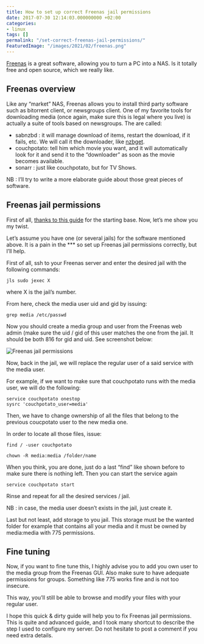 ```yaml
---
title: How to set up correct Freenas jail permissions
date: 2017-07-30 12:14:03.000000000 +02:00
categories:
- linux
tags: []
permalink: "/set-correct-freenas-jail-permissions/"
FeaturedImage: "/images/2021/02/freenas.png"
---
```

[Freenas](http://www.freenas.org/) is a great software, allowing you to turn a PC into a NAS. Is it totally free and open source, which we really like.

## Freenas overview

Like any “market” NAS, Freenas allows you to install third party software such as bitorrent client, or newsgroups client. One of my favorite tools for downloading media (once again, make sure this is legal where you live) is actually a suite of tools based on newsgroups. The are called:

- sabnzbd : it will manage download of items, restart the download, if it fails, etc. We will call it the downloader, like [nzbget](https://www.masoopy.com/nzbget-as-a-replacement-of-sabnzbdplus/).
- couchpotato: tell him which movie you want, and it will automatically look for it and send it to the “downloader” as soon as the movie becomes available.
- sonarr : just like couchpotato, but for TV Shows.

NB : I’ll try to write a more elaborate guide about those great pieces of software.

## Freenas jail permissions

First of all, [thanks to this guide](https://forums.freenas.org/index.php?threads/how-to-giving-plugins-write-permissions-to-your-data.27273/) for the starting base. Now, let’s me show you my twist.

Let’s assume you have one (or several jails) for the software mentioned above. It is a pain in the *** so set up Freenas jail permissions correctly, but I’ll help.

First of all, ssh to your Freenas server and enter the desired jail with the following commands:

`jls sudo jexec X`

where X is the jail’s number.

From here, check the media user uid and gid by issuing:

`grep media /etc/passwd`

Now you should create a media group and user from the Freenas web admin (make sure the uid / gid of this user matches the one from the jail. It should be both 816 for gid and uid. See screenshot below:

![[Freenas jail permissions](/images/2017/07/Capture-d%E2%80%99e%CC%81cran-2017-07-30-a%CC%80-13.57.21-300x300.png)](/images/2017/07/Capture-d%E2%80%99e%CC%81cran-2017-07-30-a%CC%80-13.57.21.png)

Now, back in the jail, we will replace the regular user of a said service with the media user.

For example, if we want to make sure that couchpotato runs with the media user, we will do the following:

`service couchpotato onestop`  
`sysrc 'couchpotato_user=media'`

Then, we have to change ownership of all the files that belong to the previous coucpotato user to the new media one.

In order to locate all those files, issue:

`find / -user couchpotato`


`chown -R media:media /folder/name`

When you think, you are done, just do a last “find” like shown before to make sure there is nothing left. Then you can start the service again

`service couchpotato start`

Rinse and repeat for all the desired services / jail.

NB : in case, the media user doesn’t exists in the jail, just create it.

Last but not least, add storage to you jail. This storage must be the wanted folder for example that contains all your media and it must be owned by media:media with 775 permissions.

## Fine tuning

Now, if you want to fine tune this, I highly advise you to add you own user to the media group from the Freenas GUI. Also make sure to have adequate permissions for groups. Something like 775 works fine and is not too insecure.

This way, you’ll still be able to browse and modify your files with your regular user.

I hope this quick & dirty guide will help you to fix Freenas jail permissions. This is quite and advanced guide, and I took many shortcut to describe the step I used to configure my server. Do not hesitate to post a comment if you need extra details.

